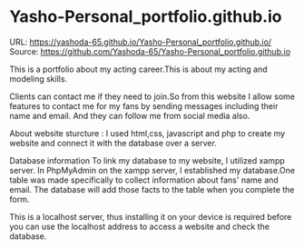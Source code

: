 # Yasho-Personal_portfolio.github.io

URL: https://yashoda-65.github.io/Yasho-Personal_portfolio.github.io/
Source: https://github.com/Yashoda-65/Yasho-Personal_portfolio.github.io

This is a portfolio about my acting career.This is about my acting and modeling skills.

Clients can contact me if they need to join.So from this website I allow some features to contact me for my fans by sending messages including their name and email. And they can follow me from social media also.

About website sturcture :  I used html,css, javascript and php to create my website and connect it with the database over a server.
 
Database information To link my database to my website, I utilized xampp server. In PhpMyAdmin on the xampp server, I established my database.One table was made specifically to collect information about fans' name and email. The database will add those facts to the table when you complete the form.

This is a localhost server, thus installing it on your device is required before you can use the localhost address to access a website and check the database. 
